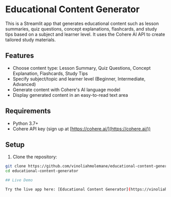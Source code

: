 # Educational Content Generator

This is a Streamlit app that generates educational content such as lesson summaries, quiz questions, concept explanations, flashcards, and study tips based on a subject and learner level. It uses the Cohere AI API to create tailored study materials.

## Features

- Choose content type: Lesson Summary, Quiz Questions, Concept Explanation, Flashcards, Study Tips
- Specify subject/topic and learner level (Beginner, Intermediate, Advanced)
- Generate content with Cohere's AI language model
- Display generated content in an easy-to-read text area

## Requirements

- Python 3.7+
- Cohere API key (sign up at [https://cohere.ai/](https://cohere.ai/))

## Setup

1. Clone the repository:

```bash
git clone https://github.com/vinoliahmolemane/educational-content-generator.git
cd educational-content-generator

## Live Demo

Try the live app here: [Educational Content Generator](https://vinoliahmolemane-educational-content-generator-app-fpfpnh.streamlit.app/)
